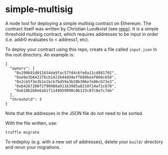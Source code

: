 # simple-multisig
A node tool for deploying a simple multisig contract on Ethereum. The contract itself was written by Christian Lundkvist (see [repo](https://github.com/christianlundkvist/simple-multisig/blob/master/contracts/SimpleMultiSig.sol)). It is a simple threshold multisig contract, which requires addresses to be input in order (i.e. addr0 evaluates to < address1, etc).

To deploy your contract using this repo, create a file called `input.json` in the root directory. An example is:

```
{
  "owners": [
    "0x190b91d011634da9fac57fd4c6fe0a11cd881702",
    "0xe9e3b642276cb1421644dd4eff689beaf860c650",
    "0x2cb5f3e3b1e1bcb7bd59a3b28b306e7e86cb73e3",
    "0xb4267280f2f90988a91163985a8210f24af2c670",
    "0x618b2b8e6ab1f1149959990c0b123c87c8e7c7eb"
  ],
  "threshold": 3
}
```

Note that the addresses in the JSON file do not need to be sorted.

With the file written, use:

```
truffle migrate
```

To redeploy (e.g. with a new set of addresses), delete your `build/` directory and rerun your migrations.
